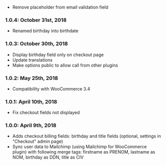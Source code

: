 * Remove placeholder from email validation field

### 1.0.4: October 31st, 2018
* Renamed birthday into birthdate

### 1.0.3: October 30th, 2018
* Display birthday field only on checkout page
* Update translations
* Make options public to allow call from other plugins

### 1.0.2: May 25th, 2018
* Compatibility with WooCommerce 3.4

### 1.0.1: April 10th, 2018
* Fix checkout fields not displayed

### 1.0.0: April 9th, 2018
* Adds checkout billing fields: birthday and title fields (optional, settings in "Checkout" admin page)
* Sync user data to Mailchimp (using Mailchimp for WooCommerce plugin) with following merge tags: firstname as PRENOM, lastname as NOM, birthday as DDN, title as CIV